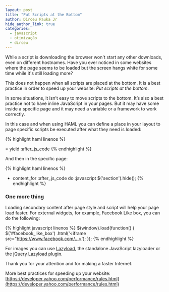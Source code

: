 ```yaml
---
layout: post
title: "Put Scripts at the Bottom"
author: Dirceu Pauka Jr
hide_author_link: true
categories:
  - javascript
  - otimização
  - dirceu
---
```


While a script is downloading the browser won't start any other downloads, even on different hostnames. Have you ever noticed in some websites where the page seems to be loaded but the screen hangs white for some time while it's still loading more?

<!--more-->

This does not happen when all scripts are placed at the bottom. It is a best practice in order to speed up your website: *Put scripts at the bottom*.

In some situations, it isn’t easy to move scripts to the bottom. It’s also a best practice not to have inline JavaScript in your pages. But it may have some inside a specific page and it may need a variable or a framework to work correctly.

In this case and when using HAML you can define a place in your layout to page specific scripts be executed after what they need is loaded:

{% highlight haml linenos %}
<script src="/jquery.js"></script>
<script src="/app.js"></script>
= yield :after_js_code
{% endhighlight %}

And then in the specific page:

{% highlight haml linenos %}
- content_for :after_js_code do
  :javascript
    $('section').hide();
{% endhighlight %}

### One more thing

Loading secondary content after page style and script will help your page load faster. For external widgets, for example, Facebook Like box, you can do the following:

{% highlight javascript linenos %}
$(window).load(function() {
  $('#facebook_like_box')
    .html('<iframe src="https://www.facebook.com/...></iframe>');
});
{% endhighlight %}

For images you can use [Lazyload](https://github.com/vvo/lazyload), the standalone JavaScript lazyloader or the [jQuery Lazyload plugin](http://www.appelsiini.net/projects/lazyload).

Thank you for your attention and for making a faster Internet.

More best practices for speeding up your website: [https://developer.yahoo.com/performance/rules.html](https://developer.yahoo.com/performance/rules.html)
